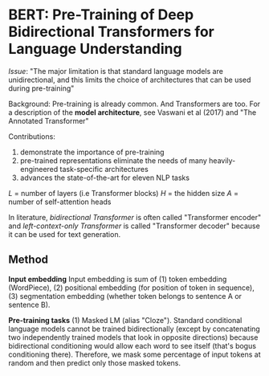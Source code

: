 # BERT: Pre-Training of Deep Bidirectional Transformers for Language Understanding

*Issue*: "The major limitation is that standard language models are unidirectional, and this limits the choice of architectures that can be used during pre-training"

Background: Pre-training is already common. And Transformers are too. For a description of the **model architecture**, see Vaswani et al (2017) and "The Annotated Transformer"

Contributions:
1. demonstrate the importance of pre-training
2. pre-trained representations eliminate the needs of many heavily-engineered task-specific architectures
3. advances the state-of-the-art for eleven NLP tasks

$L$ = number of layers (i.e Transformer blocks)
$H$ = the hidden size
$A$ = number of self-attention heads

In literature, *bidirectional Transformer* is often called "Transformer encoder" and *left-context-only Transformer* is called "Transformer decoder" because it can be used for text generation.

## Method

**Input embedding**
Input embedding is sum of (1) token embedding (WordPiece), (2) positional embedding (for position of token in sequence), (3) segmentation embedding (whether token belongs to sentence A or sentence B).

**Pre-training tasks**
(1) Masked LM (alias "Cloze"). Standard conditional language models cannot be trained bidirectionally (except by concatenating two independently trained models that look in opposite directions) because bidirectional conditioning would allow each word to see itself (that's bogus conditioning there). Therefore, we mask some percentage of input tokens at random and then predict only those masked tokens.
<!--stackedit_data:
eyJoaXN0b3J5IjpbLTg3ODg5NDExM119
-->